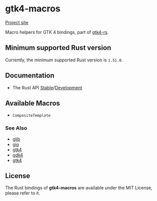 # gtk4-macros

[Project site](https://gtk-rs.org/)

Macro helpers for GTK 4 bindings, part of [gtk4-rs](https://github.com/gtk-rs/gtk4-rs/).

## Minimum supported Rust version

Currently, the minimum supported Rust version is `1.51.0`.

## Documentation

- The Rust API [Stable](https://gtk-rs.org/gtk4-rs/stable/latest/docs/gtk4_macros)/[Development](https://gtk-rs.org/gtk4-rs/git/docs/gtk4_macros/)

## Available Macros

- `CompositeTemplate`

### See Also

- [glib](https://crates.io/crates/glib)
- [gio](https://crates.io/crates/gio)
- [gtk4](https://crates.io/crates/gdk4)
- [gdk4](https://crates.io/crates/gdk4)
- [gtk4](https://crates.io/crates/gtk4)

## License

The Rust bindings of __gtk4-macros__ are available under the MIT License, please refer to it.
